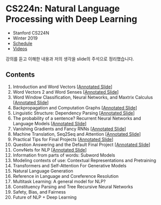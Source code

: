 # CS224n: Natural Language Processing with Deep Learning

* Stanford CS224N
* Winter 2019
* [Schedule](http://web.stanford.edu/class/cs224n/index.html#schedule)
* [Videos](https://www.youtube.com/playlist?list=PLoROMvodv4rOhcuXMZkNm7j3fVwBBY42z)

강의를 듣고 이해한 내용과 저의 생각을 slide의 주석으로 정리했습니다.


## Contents

1. Introduction and Word Vectors [[Annotated Slide](https://github.com/gritmind/review/blob/master/media/class/cs224n-nlp-with-dl/annotated_slides/cs224n-2019-lecture01-wordvecs1_gritmind.pdf)]
2. Word Vectors 2 and Word Senses [[Annotated Slide](https://github.com/gritmind/review/blob/master/media/class/cs224n-nlp-with-dl/annotated_slides/cs224n-2019-lecture02-wordvecs2_gritmind.pdf)]
3. Word Window Classification, Neural Networks, and Maxtrix Calculus [[Annotated Slide](https://github.com/gritmind/review/blob/master/media/class/cs224n-nlp-with-dl/cs224n-2019-lecture03-neuralnets_gritmind.pdf)]
4. Backpropagation and Computation Graphs [[Annotated Slide](https://github.com/gritmind/review/blob/master/media/class/cs224n-nlp-with-dl/cs224n-2019-lecture04-backprop_gritmind.pdf)]
5. Linguistic Structure: Dependency Parsing [[Annotated Slide](https://github.com/gritmind/review/blob/master/media/class/cs224n-nlp-with-dl/cs224n-2019-lecture05-dep-parsing_gritmind.pdf)]
6. The probability of a sentence? Recurrent Neural Networks and Language Models [[Annotated Slide](https://github.com/gritmind/review/blob/master/media/class/cs224n-nlp-with-dl/cs224n-2019-lecture06-rnnlm_grtimind.pdf)]
7. Vanishing Gradients and Fancy RNNs [[Annotated Slide](https://github.com/gritmind/review/blob/master/media/class/cs224n-nlp-with-dl/cs224n-2019-lecture07-fancy-rnn_gritmind.pdf)]
8. Machine Translation, Seq2Seq and Attention [[Annotated Slide](https://github.com/gritmind/review/blob/master/media/class/cs224n-nlp-with-dl/cs224n-2019-lecture08-nmt_gritmind.pdf)]
9. Practical Tips for Final Projects [[Annotated Slide](https://github.com/gritmind/review/blob/master/media/class/cs224n-nlp-with-dl/cs224n-2019-lecture09-final-projects_gritmind.pdf)]
10. Question Answering and the Default Final Project [[Annotated Slide](https://github.com/gritmind/review/blob/master/media/class/cs224n-nlp-with-dl/cs224n-2019-lecture10-QA_gritmind.pdf)]
11. ConvNets for NLP [[Annotated Slide](https://github.com/gritmind/review/blob/master/media/class/cs224n-nlp-with-dl/cs224n-2019-lecture11-convnets_gritmind.pdf)]
12. Information from parts of words: Subword Models
13. Modeling contexts of use: Contextual Representations and Pretraining
14. Transformers and Self-Attention For Generative Models
15. Natural Language Generation
16. Reference in Language and Coreference Resolution
17. Multitask Learning: A general model for NLP?
18. Constituency Parsing and Tree Recursive Neural Networks
19. Safety, Bias, and Fairness
20. Future of NLP + Deep Learning
